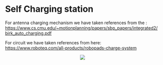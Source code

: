 # Self Charging station
For antenna charging mechanism we have taken references from the :
https://www.cs.cmu.edu/~motionplanning/papers/sbp_papers/integrated2/birk_auto_charging.pdf

For circuit we have taken references from here:
https://www.roboteq.com/all-products/robopads-charge-system

<div align="center">
  <img src="https://github.com/theobscuredev/rotf-software/blob/main/self-charging-station/assets/47.PNG"><br><br>
</div>

